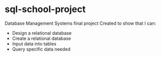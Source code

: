 # sql-school-project

Database Management Systems final project 
Created to show that I can:
- Design a relational database
- Create a relational database
- Input data into tables
- Query specific data needed
